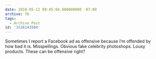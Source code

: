 ```yaml
---
date: 2018-05-12 09:45:04.000000000 -07:00
archive: fb
tags: 
  - Archive Post
id: '1526143504'
---
```


Sometimes I report a Facebook ad as offensive because I’m offended by how bad it is. Misspellings. Obvious fake celebrity photoshops. Lousy products. These can be offensive right?
